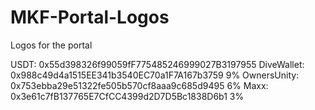 # MKF-Portal-Logos

Logos for the portal

USDT:        0x55d398326f99059fF775485246999027B3197955
DiveWallet:  0x988c49d4a1515EE341b3540EC70a1F7A167b3759 9%
OwnersUnity: 0x753ebba29e51322fe505b570cf8aaa9c685d9495 6%
Maxx:        0x3e61c7fB137765E7CfCC4399d2D7D5Bc1838D6b1 3%
